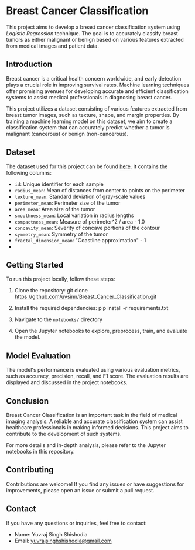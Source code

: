 # Breast Cancer Classification

This project aims to develop a breast cancer classification system using *Logistic Regression* technique. The goal is to accurately classify breast tumors as either malignant or benign based on various features extracted from medical images and patient data.

## Introduction

Breast cancer is a critical health concern worldwide, and early detection plays a crucial role in improving survival rates. Machine learning techniques offer promising avenues for developing accurate and efficient classification systems to assist medical professionals in diagnosing breast cancer.

This project utilizes a dataset consisting of various features extracted from breast tumor images, such as texture, shape, and margin properties. By training a machine learning model on this dataset, we aim to create a classification system that can accurately predict whether a tumor is malignant (cancerous) or benign (non-cancerous).

## Dataset

The dataset used for this project can be found [here](https://github.com/uvsinn/Breast_Cancer_Cassification/dataset.csv). It contains the following columns:

- `id`: Unique identifier for each sample
- `radius_mean`: Mean of distances from center to points on the perimeter
- `texture_mean`: Standard deviation of gray-scale values
- `perimeter_mean`: Perimeter size of the tumor
- `area_mean`: Area size of the tumor
- `smoothness_mean`: Local variation in radius lengths
- `compactness_mean`: Measure of perimeter^2 / area - 1.0
- `concavity_mean`: Severity of concave portions of the contour
- `symmetry_mean`: Symmetry of the tumor
- `fractal_dimension_mean`: "Coastline approximation" - 1
- 
## Getting Started

To run this project locally, follow these steps:

1. Clone the repository: git clone https://github.com/uvsinn/Breast_Cancer_Classification.git
   
2. Install the required dependencies: pip install -r requirements.txt

3. Navigate to the `notebooks/` directory
   
4. Open the Jupyter notebooks to explore, preprocess, train, and evaluate the model.

## Model Evaluation

The model's performance is evaluated using various evaluation metrics, such as accuracy, precision, recall, and F1 score. The evaluation results are displayed and discussed in the project notebooks.

## Conclusion

Breast Cancer Classification is an important task in the field of medical imaging analysis. A reliable and accurate classification system can assist healthcare professionals in making informed decisions. This project aims to contribute to the development of such systems.

For more details and in-depth analysis, please refer to the Jupyter notebooks in this repository.
   
## Contributing

Contributions are welcome! If you find any issues or have suggestions for improvements, please open an issue or submit a pull request.

## Contact

If you have any questions or inquiries, feel free to contact:

- Name: Yuvraj Singh Shishodia
- Email: yuvrajsinghshishodia@gmail.com
